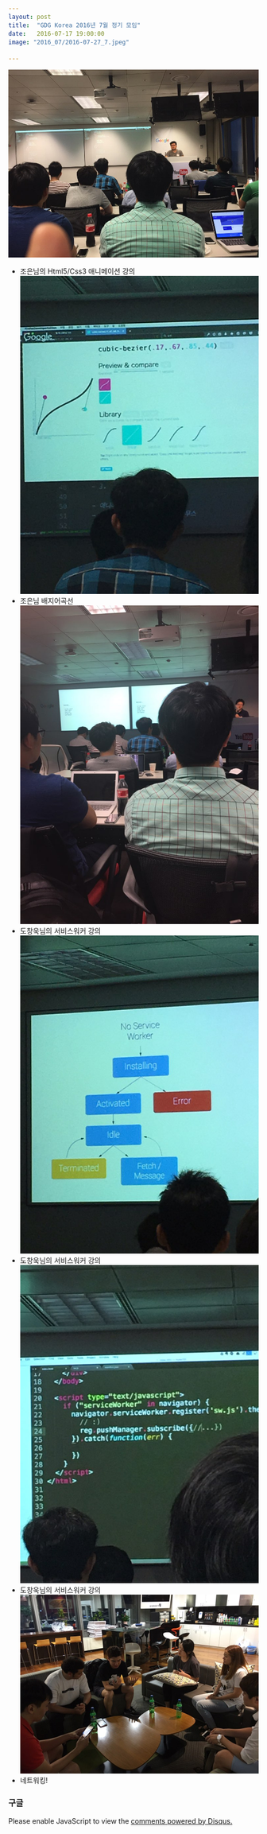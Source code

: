 ```yaml
---
layout: post
title:  "GDG Korea 2016년 7월 정기 모임"
date:   2016-07-17 19:00:00
image: "2016_07/2016-07-27_7.jpeg"

---
```


![image](../../assets/img/2016_07/2016-07-27_1.jpeg)
- 조은님의 Html5/Css3 애니메이션 강의
![image](../../assets/img/2016_07/2016-07-27_2.jpeg)
- 조은님 배지어곡선
![image](../../assets/img/2016_07/2016-07-27_3.jpeg)
- 도창욱님의 서비스워커 강의
![image](../../assets/img/2016_07/2016-07-27_4.jpeg)
- 도창욱님의 서비스워커 강의
![image](../../assets/img/2016_07/2016-07-27_5.jpeg)
- 도창욱님의 서비스워커 강의
![image](../../assets/img/2016_07/2016-07-27_6.jpeg)
- 네트워킹!

### 구글

<div id="disqus_thread"></div>
<script>
    /**
     *  RECOMMENDED CONFIGURATION VARIABLES: EDIT AND UNCOMMENT THE SECTION BELOW TO INSERT DYNAMIC VALUES FROM YOUR PLATFORM OR CMS.
     *  LEARN WHY DEFINING THESE VARIABLES IS IMPORTANT: https://disqus.com/admin/universalcode/#configuration-variables
     */
    /*
    var disqus_config = function () {
        this.page.url = PAGE_URL;  // Replace PAGE_URL with your page's canonical URL variable
        this.page.identifier = PAGE_IDENTIFIER; // Replace PAGE_IDENTIFIER with your page's unique identifier variable
    };
    */
    (function() {  // DON'T EDIT BELOW THIS LINE
        var d = document, s = d.createElement('script');

        s.src = '//pikachu987blog.disqus.com/embed.js';

        s.setAttribute('data-timestamp', +new Date());
        (d.head || d.body).appendChild(s);
    })();
</script>
<noscript>Please enable JavaScript to view the <a href="https://disqus.com/?ref_noscript" rel="nofollow">comments powered by Disqus.</a></noscript>

<script id="dsq-count-scr" src="//pikachu987blog.disqus.com/count.js" async></script>
